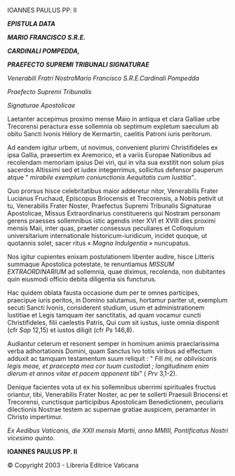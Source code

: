 IOANNES PAULUS PP. II

***EPISTULA DATA***

***MARIO FRANCISCO S.R.E.***

***CARDINALI POMPEDDA,***

***PRAEFECTO SUPREMI TRIBUNALI SIGNATURAE***

*Venerabili Fratri NostroMario Francisco S.R.E.Cardinali Pompedda*

*Praefecto Supremi Tribunalis*

*Signaturae Apostolicae*

Laetanter accepimus proximo mense Maio in antiqua et clara Galliae urbe Trecorensi peractura esse sollemnia ob septimum expletum saeculum ab obitu Sancti Ivonis Hélory de Kermartin, caelitis Patroni iuris peritorum.

Ad eandem igitur urbem, ut novimus, convenient plurimi Christifideles ex ipsa Gallia, praesertim ex Aremorico, et a variis Europae Nationibus ad recolendam memoriam ipsius Dei viri, qui in vita sua exstitit non solum pius sacerdos Altissimi sed et iudex integerrimus, sollicitus defensor pauperum atque " *mirabile exemplum coniunctionis Aequitatis cum Iustitia"*.

Quo prorsus hisce celebritatibus maior adderetur nitor, Venerabilis Frater Lucianus Fruchaud, Episcopus Briocensis et Trecorensis, a Nobis petivit ut tu, Venerabilis Frater Noster, Praefectus Supremi Tribunalis Signaturae Apostolicae, Missus Extraordinarius constituereris qui Nostram personam gerens praesses sollemnibus istic agendis inter XVI et XVIII dies proximi mensis Maii, inter quas, praeter consessus peculiares et Colloquium universitarium internationale historicum-iuridicum, incidet quoque, ut quotannis solet, sacer ritus « *Magna Indulgentia* » nuncupatus.

Nos igitur cupientes enixam postulationem libenter audire, hisce Litteris summaque Apostolica potestate, te renuntiamus *MISSUM EXTRAORDINARIUM* ad sollemnia, quae diximus, recolenda, non dubitantes quin eiusmodi officio debita diligentia sis functurus.

Hac quidem oblata fausta occasione dum per te omnes participes, praecipue iuris peritos, in Domino salutamus, hortamur pariter ut, exemplum secuti Sancti Ivonis, considerent studium, usum et administrationem Iustitiae et Legis tamquam iter sanctitatis, ad quam vocamur cuncti Christifideles, filii caelestis Patris, Qui cum sit iustus, iuste omnia disponit (cfr *Sap* 12,15) et iustos diligit (cfr *Ps* 146,8).

Audiantur ceterum et resonent semper in hominum animis praeclarissima verba adhortationis Domini, quam Sanctus Ivo totis viribus ad effectum adduxit ac tamquam testamentum suum reliquit : " *Fili mi, ne obliviscaris legis meae, et praecepta mea cor tuum custodiat ; longitudinem enim dierum et annos vitae et pacem apponent tibi"* ( *Prv* 3,1-2).

Denique facientes vota ut ex his sollemnibus uberrimi spirituales fructus oriantur, tibi, Venerabilis Frater Noster, ac per te sollerti Praesuli Briocensi et Trecorensi, cunctisque participibus Apostolicam Benedictionem, peculiaris dilectionis Nostrae testem ac supernae gratiae auspicem, peramanter in Christo impertimur.

*Ex Aedibus Vaticanis, die XXII mensis Martii, anno MMIII, Pontificatus Nostri vicesimo quinto*.

**IOANNES PAULUS PP. II**

© Copyright 2003 - Libreria Editrice Vaticana
